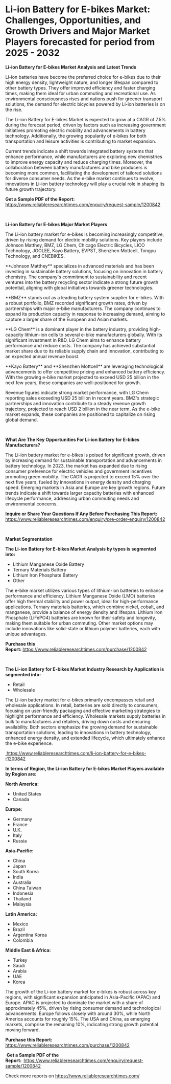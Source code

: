 <p><h1>Li-ion Battery for E-bikes Market: Challenges, Opportunities, and Growth Drivers and Major Market Players forecasted for period from 2025 - 2032</h1></p><p><strong>Li-ion Battery for E-bikes Market Analysis and Latest Trends</strong></p>
<p><p>Li-ion batteries have become the preferred choice for e-bikes due to their high energy density, lightweight nature, and longer lifespan compared to other battery types. They offer improved efficiency and faster charging times, making them ideal for urban commuting and recreational use. As environmental consciousness rises and nations push for greener transport solutions, the demand for electric bicycles powered by Li-ion batteries is on the rise.</p><p>The Li-ion Battery for E-bikes Market is expected to grow at a CAGR of 7.5% during the forecast period, driven by factors such as increasing government initiatives promoting electric mobility and advancements in battery technology. Additionally, the growing popularity of e-bikes for both transportation and leisure activities is contributing to market expansion. </p><p>Current trends indicate a shift towards integrated battery systems that enhance performance, while manufacturers are exploring new chemistries to improve energy capacity and reduce charging times. Moreover, the collaboration between battery manufacturers and bike producers is becoming more common, facilitating the development of tailored solutions for diverse consumer needs. As the e-bike market continues to evolve, innovations in Li-ion battery technology will play a crucial role in shaping its future growth trajectory.</p></p>
<p><strong>Get a Sample PDF of the Report:&nbsp;</strong> <a href="https://www.reliableresearchtimes.com/enquiry/request-sample/1200842?utm_campaign=3088&utm_medium=2&utm_source=Github&utm_content=ia&utm_term=22032025&utm_id=li-ion-battery-for-e-bikes">https://www.reliableresearchtimes.com/enquiry/request-sample/1200842</a></p>
<p>&nbsp;</p>
<p><strong>Li-ion Battery for E-bikes Major Market Players</strong></p>
<p><p>The Li-ion battery market for e-bikes is becoming increasingly competitive, driven by rising demand for electric mobility solutions. Key players include Johnson Matthey, BMZ, LG Chem, Chicago Electric Bicycles, LICO Technology, JOOLEE, Kayo Battery, EVPST, Shenzhen Mottcell, Tongyu Technology, and CNEBIKES.</p><p>**Johnson Matthey** specializes in advanced materials and has been investing in sustainable battery solutions, focusing on innovation in battery chemistry. The company's commitment to sustainability and recent ventures into the battery recycling sector indicate a strong future growth potential, aligning with global initiatives towards greener technologies.</p><p>**BMZ** stands out as a leading battery system supplier for e-bikes. With a robust portfolio, BMZ recorded significant growth rates, driven by partnerships with major e-bike manufacturers. The company continues to expand its production capacity in response to increasing demand, aiming to capture a larger share of the European and Asian markets.</p><p>**LG Chem** is a dominant player in the battery industry, providing high-capacity lithium-ion cells to several e-bike manufacturers globally. With its significant investment in R&D, LG Chem aims to enhance battery performance and reduce costs. The company has achieved substantial market share due to its reliable supply chain and innovation, contributing to an expected annual revenue boost.</p><p>**Kayo Battery** and **Shenzhen Mottcell** are leveraging technological advancements to offer competitive pricing and enhanced battery efficiency. With the growing e-bike market projected to exceed USD 25 billion in the next few years, these companies are well-positioned for growth.</p><p>Revenue figures indicate strong market performance, with LG Chem reporting sales exceeding USD 25 billion in recent years. BMZ's strategic partnerships and innovation contribute to a steady revenue growth trajectory, projected to reach USD 2 billion in the near term. As the e-bike market expands, these companies are positioned to capitalize on rising global demand.</p></p>
<p>&nbsp;</p>
<p><strong>What Are The Key Opportunities For Li-ion Battery for E-bikes Manufacturers?</strong></p>
<p><p>The Li-ion battery market for e-bikes is poised for significant growth, driven by increasing demand for sustainable transportation and advancements in battery technology. In 2023, the market has expanded due to rising consumer preference for electric vehicles and government incentives promoting green mobility. The CAGR is projected to exceed 15% over the next five years, fueled by innovations in energy density and charging speed. Emerging markets in Asia and Europe are key growth regions. Future trends indicate a shift towards larger capacity batteries with enhanced lifecycle performance, addressing urban commuting needs and environmental concerns.</p></p>
<p><strong>Inquire or Share Your Questions If Any Before Purchasing This Report:</strong> <a href="https://www.reliableresearchtimes.com/enquiry/pre-order-enquiry/1200842?utm_campaign=3088&utm_medium=2&utm_source=Github&utm_content=ia&utm_term=22032025&utm_id=li-ion-battery-for-e-bikes">https://www.reliableresearchtimes.com/enquiry/pre-order-enquiry/1200842</a></p>
<p>&nbsp;</p>
<p><strong>Market Segmentation</strong></p>
<p><strong>The Li-ion Battery for E-bikes Market Analysis by types is segmented into:</strong></p>
<p><ul><li>Lithium Manganese Oxide Battery</li><li>Ternary Materials Battery</li><li>Lithium Iron Phosphate Battery</li><li>Other</li></ul></p>
<p><p>The e-bike market utilizes various types of lithium-ion batteries to enhance performance and efficiency. Lithium Manganese Oxide (LMO) batteries offer high thermal stability and power output, ideal for high-performance applications. Ternary materials batteries, which combine nickel, cobalt, and manganese, provide a balance of energy density and lifespan. Lithium Iron Phosphate (LiFePO4) batteries are known for their safety and longevity, making them suitable for urban commuting. Other market options may include innovations like solid-state or lithium polymer batteries, each with unique advantages.</p></p>
<p><strong>Purchase this Report:&nbsp;</strong><a href="https://www.reliableresearchtimes.com/purchase/1200842?utm_campaign=3088&utm_medium=2&utm_source=Github&utm_content=ia&utm_term=22032025&utm_id=li-ion-battery-for-e-bikes">https://www.reliableresearchtimes.com/purchase/1200842</a></p>
<p>&nbsp;</p>
<p><strong>The Li-ion Battery for E-bikes Market Industry Research by Application is segmented into:</strong></p>
<p><ul><li>Retail</li><li>Wholesale</li></ul></p>
<p><p>The Li-ion battery market for e-bikes primarily encompasses retail and wholesale applications. In retail, batteries are sold directly to consumers, focusing on user-friendly packaging and effective marketing strategies to highlight performance and efficiency. Wholesale markets supply batteries in bulk to manufacturers and retailers, driving down costs and ensuring availability. Both sectors emphasize the growing demand for sustainable transportation solutions, leading to innovations in battery technology, enhanced energy density, and extended lifecycle, which ultimately enhance the e-bike experience.</p></p>
<p><a href="https://www.reliableresearchtimes.com/li-ion-battery-for-e-bikes-r1200842?utm_campaign=3088&utm_medium=2&utm_source=Github&utm_content=ia&utm_term=22032025&utm_id=li-ion-battery-for-e-bikes">&nbsp;https://www.reliableresearchtimes.com/li-ion-battery-for-e-bikes-r1200842</a></p>
<p><strong>In terms of Region, the Li-ion Battery for E-bikes Market Players available by Region are:</strong></p>
<p>
    <p> <strong> North America: </strong>
        <ul>
            <li>United States</li>
            <li>Canada</li>
        </ul>
        </p> 
    <p> <strong> Europe: </strong>
        <ul>
            <li>Germany</li>
            <li>France</li>
            <li>U.K.</li>
            <li>Italy</li>
            <li>Russia</li>
        </ul>
        </p> 
    <p> <strong> Asia-Pacific: </strong>
        <ul>
            <li>China</li>
            <li>Japan</li>
            <li>South Korea</li>
            <li>India</li>
            <li>Australia</li>
            <li>China Taiwan</li>
            <li>Indonesia</li>
            <li>Thailand</li>
            <li>Malaysia</li>
        </ul>
        </p> 
    <p> <strong> Latin America: </strong>
        <ul>
            <li>Mexico</li>
            <li>Brazil</li>
            <li>Argentina Korea</li>
            <li>Colombia</li>
        </ul>
        </p> 
    <p> <strong> Middle East & Africa: </strong>
        <ul>
            <li>Turkey</li>
            <li>Saudi</li>
            <li>Arabia</li>
            <li>UAE</li>
            <li>Korea</li>
        </ul>
    </p>
    </p>
<p><p>The growth of the Li-ion battery market for e-bikes is robust across key regions, with significant expansion anticipated in Asia-Pacific (APAC) and Europe. APAC is projected to dominate the market with a share of approximately 45%, driven by rising consumer demand and technological advancements. Europe follows closely with around 30%, while North America accounts for roughly 15%. The USA and China, as emerging markets, comprise the remaining 10%, indicating strong growth potential moving forward.</p></p>
<p><strong>Purchase this Report: </strong><a href="https://www.reliableresearchtimes.com/purchase/1200842?utm_campaign=3088&utm_medium=2&utm_source=Github&utm_content=ia&utm_term=22032025&utm_id=li-ion-battery-for-e-bikes">https://www.reliableresearchtimes.com/purchase/1200842</a></p>
<p>&nbsp;<strong>Get a Sample PDF of the Report:&nbsp;&nbsp;</strong><a href="https://www.reliableresearchtimes.com/enquiry/request-sample/1200842?utm_campaign=3088&utm_medium=2&utm_source=Github&utm_content=ia&utm_term=22032025&utm_id=li-ion-battery-for-e-bikes">https://www.reliableresearchtimes.com/enquiry/request-sample/1200842</a></p>
<p><strong></strong></p>
<p>Check more reports on <a href="https://www.reliableresearchtimes.com/?utm_campaign=3088&utm_medium=2&utm_source=Github&utm_content=ia&utm_term=22032025&utm_id=li-ion-battery-for-e-bikes">https://www.reliableresearchtimes.com/</a></p>